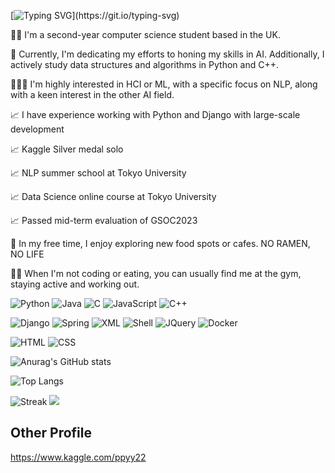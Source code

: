 [![Typing SVG](https://readme-typing-svg.demolab.com?font=Fira+Code&pause=1000&color=F76B84&width=435&lines=Thank+you+for+visiting+my+GitHub!)](https://git.io/typing-svg)

✍🏻 I'm a second-year computer science student based in the UK.

📆 Currently, I'm dedicating my efforts to honing my skills in AI. Additionally, I actively study data structures and algorithms in Python and C++.

👨🏻‍💻 I'm highly interested in HCI or ML, with a specific focus on NLP, along with a keen interest in the other AI field.

📈 I have experience working with Python and Django with large-scale development

📈 Kaggle Silver medal solo

📈 NLP summer school at Tokyo University

📈 Data Science online course at Tokyo University

📈 Passed mid-term evaluation of GSOC2023

🍜 In my free time, I enjoy exploring new food spots or cafes. NO RAMEN, NO LIFE

🏋️‍♂️ When I'm not coding or eating, you can usually find me at the gym, staying active and working out.

![Python](https://img.shields.io/badge/python-3670A0?style=for-the-badge&logo=python&logoColor=ffdd54)
![Java](https://img.shields.io/badge/java-%23ED8B00.svg?style=for-the-badge&logo=java&logoColor=white)
![C](https://img.shields.io/badge/c-%2300599C.svg?style=for-the-badge&logo=c&logoColor=white)
![JavaScript](https://img.shields.io/badge/javascript-%23323330.svg?style=for-the-badge&logo=javascript&logoColor=%23F7DF1E)
![C++](https://img.shields.io/badge/c++-F54A2A?style=for-the-badge&logo=c++&logoColor=white)

![Django](https://img.shields.io/badge/django-%23092E20.svg?style=for-the-badge&logo=django&logoColor=white)
![Spring](https://img.shields.io/badge/spring-%23404d59.svg?style=for-the-badge&logo=spring&logoColor=%2361DAFB)
![XML](https://img.shields.io/badge/xml-6DA55F?style=for-the-badge&logo=xml&logoColor=white)
![Shell](https://img.shields.io/badge/-shell-%43B02A?style=for-the-badge&logo=shell&logoColor=white)
![JQuery](https://img.shields.io/badge/JQuery-20232A?style=for-the-badge&logo=jquery&logoColor=61DAFB)
![Docker](https://img.shields.io/badge/Docker-593D88?style=for-the-badge&logo=docker&logoColor=white)

![HTML](https://img.shields.io/badge/html-%2357A143.svg?&style=for-the-badge&logo=html&logoColor=white)
![CSS](https://img.shields.io/badge/css-1BB91F?style=for-the-badge&logo=css&logoColor=white)

![Anurag's GitHub stats](https://github-readme-stats.vercel.app/api?username=yypy22&show_icons=true&theme=tokyonight)

![Top Langs](https://github-readme-stats.vercel.app/api/top-langs/?username=yypy22&hide_progress=true)

![Streak](https://github-readme-streak-stats.herokuapp.com/?user={yypy22}&theme={tokyonight})
![](https://komarev.com/ghpvc/?username=yypy22&style=for-the-badge)

## Other Profile
https://www.kaggle.com/ppyy22
